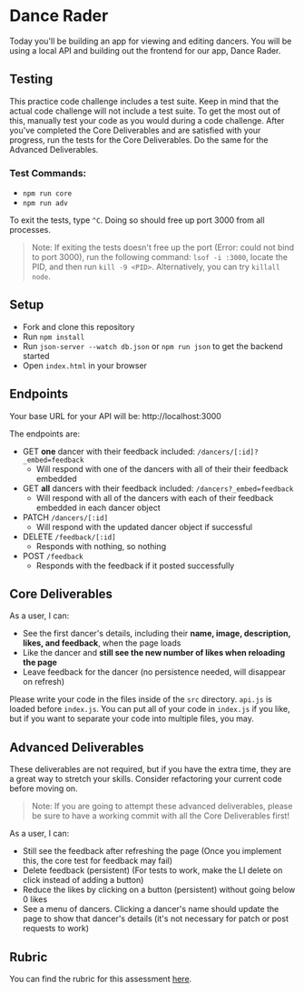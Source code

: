 # Dance Rader

Today you'll be building an app for viewing and editing dancers. You will be using a local API and building out the frontend for our app, Dance Rader.

## Testing

This practice code challenge includes a test suite. Keep in mind that the actual code challenge will not include a test suite. To get the most out of this, manually test your code as you would during a code challenge. After you've completed the Core Deliverables and are satisfied with your progress, run the tests for the Core Deliverables. Do the same for the Advanced Deliverables.

### Test Commands:
- `npm run core`
- `npm run adv`

To exit the tests, type `^C`. Doing so should free up port 3000 from all processes.

> Note: If exiting the tests doesn't free up the port (Error: could not bind to port 3000), run the following command: `lsof -i :3000`, locate the PID, and then run `kill -9 <PID>`. Alternatively, you can try `killall node`.

## Setup

- Fork and clone this repository
- Run `npm install`
- Run `json-server --watch db.json` or `npm run json` to get the backend started
- Open `index.html` in your browser

## Endpoints

Your base URL for your API will be: http://localhost:3000

The endpoints are:

- GET **one** dancer with their feedback included: `/dancers/[:id]?_embed=feedback`
    - Will respond with one of the dancers with all of their their feedback embedded
- GET **all** dancers with their feedback included: `/dancers?_embed=feedback`
    - Will respond with all of the dancers with each of their feedback embedded in each dancer object
- PATCH `/dancers/[:id]`
    - Will respond with the updated dancer object if successful
- DELETE `/feedback/[:id]`
    - Responds with nothing, so nothing
- POST `/feedback`
    - Responds with the feedback if it posted successfully

## Core Deliverables

As a user, I can:

- See the first dancer's details, including their **name, image, description, likes, and feedback**, when the page loads
- Like the dancer and **still see the new number of likes when reloading the page**
- Leave feedback for the dancer (no persistence needed, will disappear on refresh)

Please write your code in the files inside of the `src` directory. `api.js` is loaded before `index.js`. You can put all of your code in `index.js` if you like, but if you want to separate your code into multiple files, you may.

## Advanced Deliverables

These deliverables are not required, but if you have the extra time, they are a great way to stretch your skills. Consider refactoring your current code before moving on.

> Note: If you are going to attempt these advanced deliverables, please be sure to have a working commit with all the Core Deliverables first!

As a user, I can:

- Still see the feedback after refreshing the page (Once you implement this, the core test for feedback may fail)
- Delete feedback (persistent) (For tests to work, make the LI delete on click instead of adding a button)
- Reduce the likes by clicking on a button (persistent) without going below 0 likes
- See a menu of dancers. Clicking a dancer's name should update the page to show that dancer's details (it's not necessary for patch or post requests to work)

## Rubric

You can find the rubric for this assessment [here](https://github.com/learn-co-curriculum/se-rubrics/blob/master/module-3.md).
